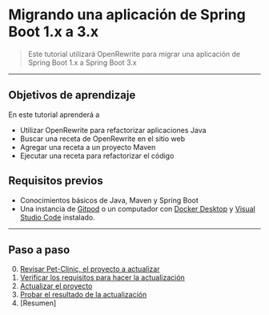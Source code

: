 # Migrando una aplicación de Spring Boot 1.x a 3.x

> Este tutorial utilizará OpenRewrite para migrar una aplicación de Spring Boot 1.x a Spring Boot 3.x

---

## Objetivos de aprendizaje

En este tutorial aprenderá a
- Utilizar OpenRewrite para refactorizar aplicaciones Java 
- Buscar una receta de OpenRewrite en el sitio web
- Agregar una receta a un proyecto Maven
- Ejecutar una receta para refactorizar el código

## Requisitos previos

- Conocimientos básicos de Java, Maven y Spring Boot
- Una instancia de [Gitpod](https://gitpod.io/) o un computador con [Docker Desktop](https://www.docker.com/products/docker-desktop/) y [Visual Studio Code](https://code.visualstudio.com/) instalado. 

---

## Paso a paso

0. [Revisar Pet-Clinic, el proyecto a actualizar](docs/0.proyecto.md)
1. [Verificar los requisitos para hacer la actualización](docs/1.requisitos.md)
2. [Actualizar el proyecto](docs/2.migracion.md)
3. [Probar el resultado de la actualización](docs/3.prueba-regresion.md)
4. [Resumen]
